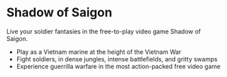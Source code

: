 # Shadow of Saigon

Live your soldier fantasies in the free-to-play video game Shadow of Saigon.
* Play as a Vietnam marine at the height of the Vietnam War
* Fight soldiers, in dense jungles, intense battlefields, and gritty swamps
* Experience guerrilla warfare in the most action-packed free video game
